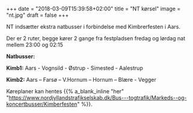 +++
date = "2018-03-09T15:39:58+02:00"
title = "NT kørsel"
image = "nt.jpg"
draft = false
+++


NT indsætter ekstra natbusser i forbindelse med Kimbrerfesten i Aars. 

Der er 2 ruter, begge kører 2 gange fra festpladsen fredag og lørdag nat mellem 23:00 og 02:15

**Natbusser:**

**Kimb1:**  Aars - Vognsild - Østrup - Simested - Aalestrup

**Kimb2:**  Aars – Farsø – V.Hornum – Hornum – Blære - Vegger


Køreplaner kan hentes {{% a_blank_inline "her" "https://www.nordjyllandstrafikselskab.dk/Bus---togtrafik/Markeds--og-koncertbusser/Kimberfesten" %}}.

